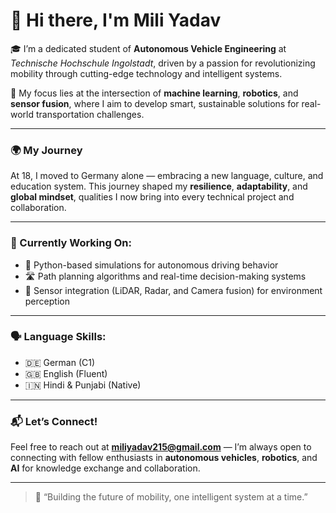 # 👋 Hi there, I'm Mili Yadav

🎓 I’m a dedicated student of **Autonomous Vehicle Engineering** at *Technische Hochschule Ingolstadt*, driven by a passion for revolutionizing mobility through cutting-edge technology and intelligent systems.  

🚗 My focus lies at the intersection of **machine learning**, **robotics**, and **sensor fusion**, where I aim to develop smart, sustainable solutions for real-world transportation challenges.

---

### 🌍 My Journey  
At 18, I moved to Germany alone — embracing a new language, culture, and education system. This journey shaped my **resilience**, **adaptability**, and **global mindset**, qualities I now bring into every technical project and collaboration.

---

### 🔧 Currently Working On:
- 🧠 Python-based simulations for autonomous driving behavior  
- 🛣️ Path planning algorithms and real-time decision-making systems  
- 🎯 Sensor integration (LiDAR, Radar, and Camera fusion) for environment perception  

---

### 🗣️ Language Skills:
- 🇩🇪 German (C1)
- 🇬🇧 English (Fluent)
- 🇮🇳 Hindi & Punjabi (Native)

---

### 📬 Let’s Connect!
Feel free to reach out at **miliyadav215@gmail.com** — I’m always open to connecting with fellow enthusiasts in **autonomous vehicles**, **robotics**, and **AI** for knowledge exchange and collaboration.

---

> 🚀 “Building the future of mobility, one intelligent system at a time.”

